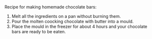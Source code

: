 Recipe for making homemade chocolate bars:

1. Melt all the ingredients on a pan without burning them.
2. Pour the molten coocking chocolate with butter into a mould.
3. Place the mould in the freezer for about 4 hours and your chocolate bars are ready to be eaten.